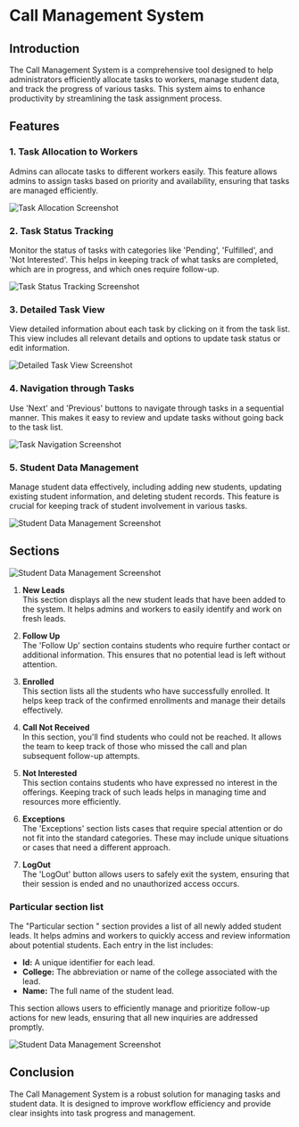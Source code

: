 # Call Management System

## Introduction
The Call Management System is a comprehensive tool designed to help administrators efficiently allocate tasks to workers, manage student data, and track the progress of various tasks. This system aims to enhance productivity by streamlining the task assignment process.

## Features

### 1. Task Allocation to Workers
Admins can allocate tasks to different workers easily. This feature allows admins to assign tasks based on priority and availability, ensuring that tasks are managed efficiently.

![Task Allocation Screenshot](images/admin%20all%20student.png)

### 2. Task Status Tracking
Monitor the status of tasks with categories like 'Pending', 'Fulfilled', and 'Not Interested'. This helps in keeping track of what tasks are completed, which are in progress, and which ones require follow-up.

![Task Status Tracking Screenshot](images/work%20status.png)

### 3. Detailed Task View
View detailed information about each task by clicking on it from the task list. This view includes all relevant details and options to update task status or edit information.

![Detailed Task View Screenshot](images/full%20detailed.png)

### 4. Navigation through Tasks
Use 'Next' and 'Previous' buttons to navigate through tasks in a sequential manner. This makes it easy to review and update tasks without going back to the task list.

![Task Navigation Screenshot](images/navigate.png)

### 5. Student Data Management
Manage student data effectively, including adding new students, updating existing student information, and deleting student records. This feature is crucial for keeping track of student involvement in various tasks.

![Student Data Management Screenshot](images/edit%20student.png)
## Sections

![Student Data Management Screenshot](images/full.png)

1. **New Leads**  
   This section displays all the new student leads that have been added to the system. It helps admins and workers to easily identify and work on fresh leads.

2. **Follow Up**  
   The 'Follow Up' section contains students who require further contact or additional information. This ensures that no potential lead is left without attention.

3. **Enrolled**  
   This section lists all the students who have successfully enrolled. It helps keep track of the confirmed enrollments and manage their details effectively.

4. **Call Not Received**  
   In this section, you'll find students who could not be reached. It allows the team to keep track of those who missed the call and plan subsequent follow-up attempts.

5. **Not Interested**  
   This section contains students who have expressed no interest in the offerings. Keeping track of such leads helps in managing time and resources more efficiently.

6. **Exceptions**  
   The 'Exceptions' section lists cases that require special attention or do not fit into the standard categories. These may include unique situations or cases that need a different approach.

7. **LogOut**  
   The 'LogOut' button allows users to safely exit the system, ensuring that their session is ended and no unauthorized access occurs.

### Particular section list



The "Particular section " section provides a list of all newly added student leads. It helps admins and workers to quickly access and review information about potential students. Each entry in the list includes:

- **Id:** A unique identifier for each lead.
- **College:** The abbreviation or name of the college associated with the lead.
- **Name:** The full name of the student lead.

This section allows users to efficiently manage and prioritize follow-up actions for new leads, ensuring that all new inquiries are addressed promptly.

![Student Data Management Screenshot](images/list.png)



## Conclusion
The Call Management System is a robust solution for managing tasks and student data. It is designed to improve workflow efficiency and provide clear insights into task progress and management.

